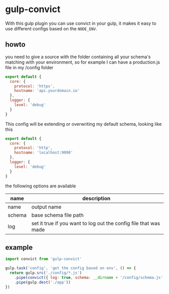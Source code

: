 # gulp-convict

With this gulp plugin you can use convict in your gulp, it makes it easy to use different configs based on the `NODE_ENV`.

## howto

you need to give a source with the folder containing all your schema's matching with your environment, so for example I can have a production.js file in my /config folder

```javascript
export default {
  core: {
    protocol: 'https',
    hostname: 'api.yourdomain.io'
  },
  logger: {
    level: 'debug'
  }
}
```  

This config will be extending or overwriting my default schema, looking like this

```javascript
export default {
  core: {
    protocol: 'http',
    hostname: 'localhost:9090'
  },
  logger: {
    level: 'debug'
  }
}
```

the following options are available

name  | description
--- | ---
name | output name
schema | base schema file path
log | set it true if you want to log out the config file that was made

## example

```javascript
import convict from 'gulp-convict'

gulp.task('config', 'get the config based on env', () => {
  return gulp.src('./config/*.js')
    .pipe(convict({ log: true, schema: __dirname + '/config/schema.js' }))
    .pipe(gulp.dest('./app'))
})
```
